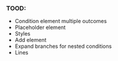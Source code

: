 ### TOOD:

- Condition element multiple outcomes
- Placeholder element
- Styles
- Add element
- Expand branches for nested conditions
- Lines